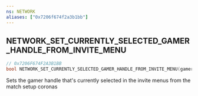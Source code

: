 ```yaml
---
ns: NETWORK
aliases: ["0x7206f674f2a3b1bb"]
---
```

## NETWORK_SET_CURRENTLY_SELECTED_GAMER_HANDLE_FROM_INVITE_MENU

```c
// 0x7206F674F2A3B1BB
bool NETWORK_SET_CURRENTLY_SELECTED_GAMER_HANDLE_FROM_INVITE_MENU(gamer_handle gamerHandle);
```

Sets the gamer handle that's currently selected in the invite menus from the match setup coronas

